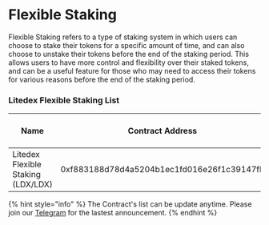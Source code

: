# Flexible Staking

Flexible Staking refers to a type of staking system in which users can choose to stake their tokens for a specific amount of time, and can also choose to unstake their tokens before the end of the staking period. This allows users to have more control and flexibility over their staked tokens, and can be a useful feature for those who may need to access their tokens for various reasons before the end of the staking period.

### Litedex Flexible Staking List

| Name                               | Contract Address                           | Final Block Number                                        | Status |
| ---------------------------------- | ------------------------------------------ | --------------------------------------------------------- | ------ |
| Litedex Flexible Staking (LDX/LDX) | 0xf883188d78d4a5204b1ec1fd016e26f1c39147fb | [29282170⏱](https://bscscan.com/block/countdown/29282170) | Active |

{% hint style="info" %}
The Contract's list can be update anytime. Please join our [Telegram](https://t.me/litedexprotocol) for the lastest announcement.
{% endhint %}
